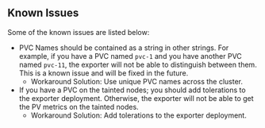 

## Known Issues

Some of the known issues are listed below:

  * PVC Names should be contained as a string in other strings. For example, if you have a PVC named `pvc-1` and you have another PVC named `pvc-11`, the exporter will not be able to distinguish between them. This is a known issue and will be fixed in the future.
    *  Workaround Solution: Use unique PVC names across the cluster.
  * If you have a PVC on the tainted nodes; you should add tolerations to the exporter deployment. Otherwise, the exporter will not be able to get the PV metrics on the tainted nodes.
    *  Workaround Solution: Add tolerations to the exporter deployment.
  